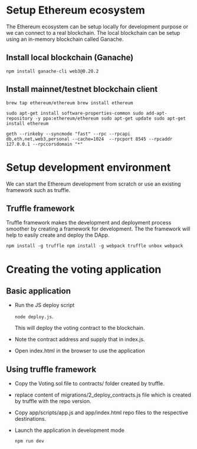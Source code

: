 # Setup Ethereum ecosystem

The Ethereum  ecosystem can be setup locally for development purpose or we can connect to a real blockchain.
The local blockchain can be setup using an in-memory blockchain called Ganache.


## Install local blockchain (Ganache)

`npm install ganache-cli web3@0.20.2`


## Install mainnet/testnet blockchain client

`brew tap ethereum/ethereum
brew install ethereum`

`sudo apt-get install software-properties-common
sudo add-apt-repository -y ppa:ethereum/ethereum
sudo apt-get update
sudo apt-get install ethereum`

`geth --rinkeby --syncmode "fast" --rpc --rpcapi db,eth,net,web3,personal --cache=1024  --rpcport 8545 --rpcaddr 127.0.0.1 --rpccorsdomain "*"`

# Setup development environment

We can start the Ethereum development from scratch or use an existing framework such as truffle.
 

## Truffle framework

Truffle framework makes the development and deployment process smoother by creating a framework for development.
The the framework will help to easily create and deploy the DApp.

`npm install -g truffle
npm install -g webpack
truffle unbox webpack`

# Creating the voting application

## Basic application

* Run the JS deploy script 

    `node deploy.js`. 
    
    This will deploy the voting contract to the blockchain.

* Note the contract address and supply that in index.js.

* Open index.html in the browser to use the application
    
    
## Using truffle framework

* Copy the Voting.sol file to contracts/ folder created by truffle.
    
* replace content of migrations/2_deploy_contracts.js file which is created by truffle with the repo version.

* Copy app/scripts/app.js and app/index.html repo files to the respective destinations.

* Launch the application in development mode

    ``npm run dev``